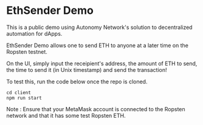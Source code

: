# EthSender Demo

This is a public demo using Autonomy Network's solution to decentralized automation for dApps. 

EthSender Demo allows one to send ETH to anyone at a later time on the Ropsten testnet. 

On the UI, simply input the receipient's address, the amount of ETH to send, the time to send it (in Unix timestamp) and send the transaction!

To test this, run the code below once the repo is cloned.

```
cd client 
npm run start
```
Note : Ensure that your MetaMask account is connected to the Ropsten network and that it has some test Ropsten ETH. 

